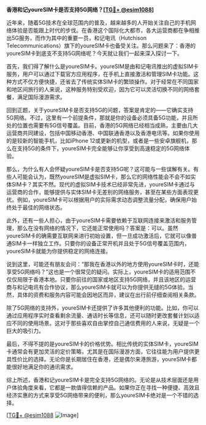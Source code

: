 **香港和记youreSIM卡是否支持5G网络？[[TG💪+ @esim1088](https://t.me/s/esim1088)]**

近年来，随着5G技术在全球范围内的普及，越来越多的人开始关注自己的手机网络体验是否能跟上时代的步伐。在香港这个国际化大都市，各大运营商都在争相推出5G服务，而作为其中的重要一员，和记电讯（Hutchison Telecommunications）旗下的youreSIM卡也备受关注。那么问题来了：香港的youreSIM卡到底支不支持5G网络呢？今天就让我们一起来深入探讨一下。

首先，我们得了解什么是youreSIM卡。youreSIM是由和记电讯推出的虚拟SIM卡服务，用户可以通过下载官方应用程序，在手机上直接激活和管理SIM卡功能。这种方式不仅方便快捷，还省去了传统实体SIM卡的繁琐操作。对于经常在不同国家和地区间旅行的人来说，这种服务特别受欢迎，因为它可以灵活切换不同的网络套餐，满足国际漫游需求。

回到正题，关于youreSIM卡是否支持5G的问题，答案是肯定的——它确实支持5G网络。不过，这里有一个前提条件，那就是你的设备必须具备5G功能，并且所处的位置也需要有5G信号覆盖。目前，香港的5G网络已经相当成熟，主要由几大运营商共同建设，包括中国移动香港、中国联通香港以及香港电讯等。如果你使用的是较新的智能手机，比如iPhone 12或更新的机型，或者是一些安卓旗舰机，那么在支持5G的条件下，youreSIM卡完全能够让你享受到高速稳定的5G网络体验。

那么，为什么有人会怀疑youreSIM卡是否支持5G呢？这可能与一些误解有关。有些人可能会认为，既然youreSIM是虚拟SIM卡，那么它的网络性能会不会不如实体SIM卡？其实不然。现代的虚拟SIM卡技术已经非常先进，youreSIM卡通过与运营商的合作，能够提供与实体SIM卡无差别的网络服务，甚至在某些方面表现更优。例如，youreSIM卡可以根据用户的实际需求动态调整流量分配，确保用户始终处于最佳的网络状态。

此外，还有一些人担心，由于youreSIM卡需要依赖于互联网连接来激活和服务管理，那么在没有网络的情况下，它还能正常使用吗？答案是：可以。虽然youreSIM卡的确需要互联网来进行初始设置，但一旦成功激活后，它就可以像普通SIM卡一样独立工作。只要你的设备正常开机并且处于5G信号覆盖范围内，youreSIM卡就能为你提供稳定的网络连接。

说到这里，可能还有朋友会问：“那我在香港以外的地方使用youreSIM卡时，还能享受5G网络吗？”这也是一个很常见的疑问。实际上，youreSIM卡的适用范围不仅仅局限于香港本地。只要你前往的国家或地区支持5G网络，并且该地区的运营商与和记电讯有合作协议，那么youreSIM卡就可以为你提供无缝的5G体验。当然，具体的资费和服务内容可能会因地区而异，建议在出行前仔细查阅相关条款。

除了5G网络的支持外，youreSIM卡还提供了许多其他便利的功能。比如，你可以通过应用程序实时查看剩余流量、通话时长等信息，还可以随时更改套餐计划以适应不同的使用场景。这对于那些喜欢自由掌控自己通信费用的人来说，无疑是一个巨大的吸引力。

最后，不得不提的是youreSIM卡的价格优势。相比传统的实体SIM卡，youreSIM卡通常会有更加灵活的定价策略，尤其是在国际漫游方面，它往往能为用户提供更具性价比的选择。无论你是长期居住在香港，还是偶尔来港旅游，youreSIM卡都能很好地满足你的通讯需求。

综上所述，香港和记youreSIM卡是完全支持5G网络的。无论是从技术层面还是用户体验角度来看，它都是一款值得信赖的产品。如果你正在寻找一种便捷、高效且经济实惠的方式来享受5G网络带来的便利，那么youreSIM卡绝对是一个不错的选择。

[[TG💪+ @esim1088](https://t.me/s/esim1088) ![Image](https://i.postimg.cc/4NQfJmqS/Snipaste-2025-05-13-00-14-12.png)]